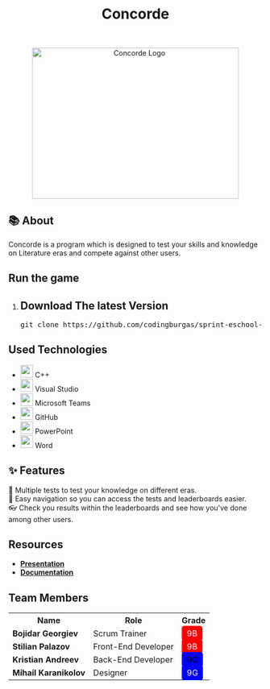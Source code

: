 <h1 align="center" >Concorde</h1>
<br>
<p align="center">
  <img src="https://github.com/user-attachments/assets/b21df8af-26e0-401e-8db0-fa8d70d79813" alt="Concorde Logo" width="410" height="300">
</p>


## 📚 About
Concorde is a program which is designed to test your skills and knowledge on Literature eras and compete against other users.
##  Run the game
<ol>
    <li><h2> Download The latest Version</h2> </li>
      <pre>git clone https://github.com/codingburgas/sprint-eschool-concorde.git</pre>

</ol>

## Used Technologies

- <img src="https://upload.wikimedia.org/wikipedia/commons/thumb/1/18/ISO_C%2B%2B_Logo.svg/640px-ISO_C%2B%2B_Logo.svg.png" width="25" height="25"> C++ <br>
- <img src="https://upload.wikimedia.org/wikipedia/commons/thumb/2/2c/Visual_Studio_Icon_2022.svg/640px-Visual_Studio_Icon_2022.svg.png" width="25" height="25"> Visual Studio <br>
- <img src="https://ksmtelecom.co.uk/wp-content/uploads/2021/09/microsoft-teams-logo-png_480-480.png" width="25" height="25"> Microsoft Teams <br>
- <img src="https://upload.wikimedia.org/wikipedia/commons/9/91/Octicons-mark-github.svg" width="25" height="25"> GitHub <br>
- <img src="https://upload.wikimedia.org/wikipedia/commons/0/0d/Microsoft_Office_PowerPoint_%282019%E2%80%93present%29.svg" width="25" height="25"> PowerPoint <br>
- <img src="https://upload.wikimedia.org/wikipedia/commons/8/8d/Microsoft_Word_2013-2019_logo.svg" width="25" height="25"> Word <br>

## ✨ Features
 📖 Multiple tests to test your knowledge on different eras.  <br>
 🔑 Easy navigation so you can access the tests and leaderboards easier.  <br>
 👓 Check you results within the leaderboards and see how you've done among other users. <br>

 ## Resources
- **[Presentation](ConcordePresentation.pptx)** <br>
- **[Documentation](ConcordeDocumentation.docx)** <br>


## Team Members

<center>
<table>
  <tr>
    <th>Name</th>
    <th>Role</th>
    <th>Grade</th>
  </tr>
  <tr>
    <td><b>Bojidar Georgiev</b></td>
    <td>Scrum Trainer</td>
    <td><span style="background-color: red; color: white; padding: 5px 10px; border-radius: 5px;">9B</span></td>
  </tr>
  <tr>
    <td><b>Stilian Palazov</b></td>
    <td>Front-End Developer</td>
    <td><span style="background-color: red; color: white; padding: 5px 10px; border-radius: 5px;">9B</span></td>
  </tr>
  <tr>
    <td><b>Kristian Andreev</b></td>
    <td>Back-End Developer</td>
    <td><span style="background-color: blue; color: black; padding: 5px 10px; border-radius: 5px;">9G</span></td>
  </tr>
  <tr>
    <td><b>Mihail Karanikolov</b></td>
    <td>Designer</td>
    <td><span style="background-color: blue; color: white; padding: 5px 10px; border-radius: 5px;">9G</span></td>
  </tr>
</table>
</center>
